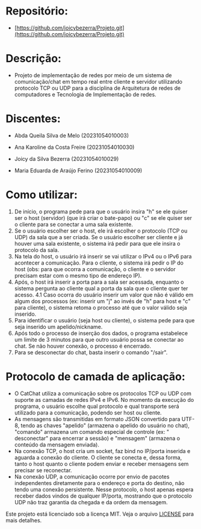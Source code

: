 # Repositório:
- [https://github.com/joicybezerra/Projeto.git](https://github.com/joicybezerra/Projeto.git)

# Descrição:
- Projeto de implementação de redes por meio de um sistema de comunicação/chat em tempo real entre cliente e servidor utilizando protocolo TCP ou UDP para a disciplina de Arquitetura de redes de computadores e Tecnologia de Implementação de redes.

# Discentes:
- Abda Queila Silva de Melo (20231054010003) 

- Ana Karoline da Costa Freire (20231054010030)

- Joicy da Silva Bezerra (20231054010029)

- Maria Eduarda de Araújo Ferino (20231054010009)

# Como utilizar:

1. De início, o programa pede para que o usuário insira "h" se ele quiser ser o host (servidor) (que irá criar o bate-papo) ou "c" se ele quiser ser o cliente para se conectar a uma sala existente. 
2. Se o usuário escolher ser o host, ele irá escolher o protocolo (TCP ou UDP) da sala que a ser criada. Se o usuário escolher ser cliente e já houver uma sala existente, o sistema irá pedir para que ele insira o protocolo da sala. 
3. Na tela do host, o usuário irá inserir se vai utilizar o IPv4 ou o IPv6 para acontecer a comunicação. Para o cliente, o sistema irá pedir o IP do host (obs: para que ocorra a comunicação, o cliente e o servidor precisam estar com o mesmo tipo de endereço IP).
4. Após, o host irá inserir a porta para a sala ser acessada, enquanto o sistema pergunta ao cliente qual a porta da sala que o cliente quer ter acesso.
4.1 Caso ocorra do usuário inserir um valor que não é válido em algum dos processos (ex: inserir um "j" ao invés de "h" para host e "c" para cliente), o sistema retoma o processo até que o valor válido seja inserido.
5. Para identificar o usuário (seja host ou cliente), o sistema pede para que seja inserido um apelido/nickname.
6. Após todo o processo de inserção dos dados, o programa estabelece um limite de 3 minutos para que outro usuário possa se conectar ao chat. Se não houver conexão, o processo é encerrado. 
7. Para se desconectar do chat, basta inserir o comando "/sair".

# Protocolo de camada de aplicação: 
- O CatChat utiliza a comunicação sobre os protocolos TCP ou UDP com suporte as camadas de redes IPv4 e IPv6. No momento da execução do programa, o usuário escolhe qual protocolo e qual transporte será utilizado para a comunicação, podendo ser host ou cliente.
- As mensagens são transmitidas em formato JSON convertido para UTF-8, tendo as chaves "apelido" (armazena o apelido do usuário no chat), "comando" armazena um comando especial de controle (ex: " desconectar" para encerrar a sessão) e "mensagem" (armazena o conteúdo da mensagem enviada).
- Na conexão TCP, o host cria um socket, faz bind no IP/porta inserida e aguarda a conexão do cliente. O cliente se conecta e, dessa forma, tanto o host quanto o cliente podem enviar e receber mensagens sem precisar se reconectar.
- Na conexão UDP, a comunicação ocorre por envio de pacotes independentes diretamente para o endereço e porta do destino, não tendo uma conexão persistente. Nesse protocolo, o host apenas espera receber dados vindos de qualquer IP/porta, mostrando que o protocolo UDP não traz garantia da chegada e da ordem da mensagem.

Este projeto está licenciado sob a licença MIT. Veja o arquivo [LICENSE](LICENSE) para mais detalhes.

